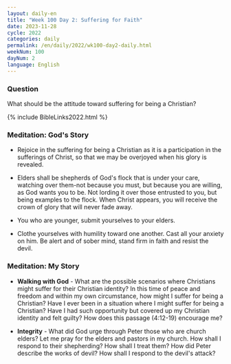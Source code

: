 ```yaml
---
layout: daily-en
title: "Week 100 Day 2: Suffering for Faith"
date: 2023-11-28
cycle: 2022
categories: daily
permalink: /en/daily/2022/wk100-day2-daily.html
weekNum: 100
dayNum: 2
language: English
---
```


### Question     
What should be the attitude toward suffering for being a Christian?

{% include BibleLinks2022.html %} 

### Meditation: God's Story   
+ Rejoice in the suffering for being a Christian as it is a participation in the sufferings of Christ, so that we may be overjoyed when his glory is revealed. 

+ Elders shall be shepherds of God's flock that is under your care, watching over them-not because you must, but because you are willing, as God wants you to be. Not lording it over those entrusted to you, but being examples to the flock. When Christ appears, you will receive the crown of glory that will never fade away. 

+ You who are younger, submit yourselves to your elders. 

+ Clothe yourselves with humility toward one another. Cast all your anxiety on him. Be alert and of sober mind, stand firm in faith and resist the devil. 

### Meditation: My Story   
+ **Walking with God** - What are the possible scenarios where Christians might suffer for their Christian identity? In this time of peace and freedom and within my own circumstance, how might I suffer for being a Christian? Have I ever been in a situation where I might suffer for being a Christian? Have I had such opportunity but covered up my Christian identity and felt guilty? How does this passage (4:12-19) encourage me? 

+ **Integrity** - What did God urge through Peter those who are church elders? Let me pray for the elders and pastors in my church. How shall I respond to their shepherding? How shall I treat them? How did Peter describe the works of devil? How shall I respond to the devil's attack? 
